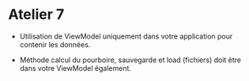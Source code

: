 # Atelier 7

* Utilisation de ViewModel uniquement dans votre application pour contenir les données.

* Méthode calcul du pourboire, sauvegarde et load (fichiers) doit être dans votre ViewModel également.



